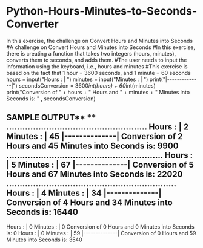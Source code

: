 # Python-Hours-Minutes-to-Seconds-Converter
In this exercise, the challenge on Convert Hours and Minutes into Seconds
#A challenge on Convert Hours and Minutes into Seconds
#In this exercise, there is creating a function that takes two integers (hours, minutes), converts them to seconds, and adds them.
#The user needs to input the information using the keyboard, i.e., hours and minutes
#This exercise is based on the fact that 1 hour = 3600 seconds, and 1 minute = 60 seconds
hours = input("Hours   :  |  ")
minutes = input("Minutes :  |  ")
print("|--------------|")
secondsConversion = 3600*int(hours) + 60*int(minutes)
print("Conversion of " + hours + " Hours and " + minutes + " Minutes into Seconds is: " , secondsConversion)





**SAMPLE OUTPUT****
**
.....................................................
Hours   :  |  2
Minutes :  |  45
|--------------|
Conversion of 2 Hours and 45 Minutes into Seconds is:  9900
...........................................................
Hours   :  |  5
Minutes :  |  67
|--------------|
Conversion of 5 Hours and 67 Minutes into Seconds is:  22020
................................................................
Hours   :  |  4
Minutes :  |  34
|--------------|
Conversion of 4 Hours and 34 Minutes into Seconds is:  16440
--------------------------------
Hours   :  |  0
Minutes :  |  0
Conversion of 0 Hours and 0 Minutes into Seconds is:  0
Hours   :  |  0
Minutes :  |  59
|--------------|
Conversion of 0 Hours and 59 Minutes into Seconds is:  3540
